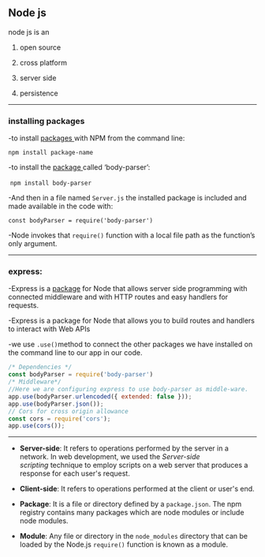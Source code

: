 ## Node js

node js is an 

1. open source 

2. cross platform 

3. server side 

4. persistence

----------------------------

### installing packages

-to install <u>packages </u>with NPM from the command line: 

`npm install package-name`

-to install the <u>package </u>called ‘body-parser’:

 `npm install body-parser`

-And then in a file named `Server.js` the installed package is included and made available in the code with: 

`const bodyParser = require('body-parser')`

-Node invokes that `require()` function with a local file path as the function’s only argument.

------------------------------------------------------------------

### express:

-Express is a <u>package</u> for Node that allows server side programming with connected middleware and with HTTP routes and easy handlers for requests.

-Express is a package for Node that allows you to build routes and handlers to interact with Web APIs

-we use `.use()`method to connect the other packages we have installed on the command line to our app in our code.

```js
/* Dependencies */
const bodyParser = require('body-parser')
/* Middleware*/
//Here we are configuring express to use body-parser as middle-ware.
app.use(bodyParser.urlencoded({ extended: false }));
app.use(bodyParser.json());
// Cors for cross origin allowance
const cors = require('cors');
app.use(cors());
```

---

- **Server-side**: It refers to operations performed by the server in a network. In web development, we used the *Server-side scripting* technique to employ scripts on a web server that produces a response for each user's request.

- **Client-side**: It refers to operations performed at the client or user's end.

- **Package**: It is a file or directory defined by a `package.json`. The npm registry contains many packages which are node modules or include node modules.

- **Module**: Any file or directory in the `node_modules` directory that can be loaded by the Node.js `require()` function is known as a module.
